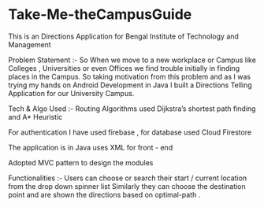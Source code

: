 # Take-Me-theCampusGuide
This is an Directions Application for Bengal Institute of Technology and Management 


Problem Statement :- So When we move to a new workplace or Campus like Colleges , Universities or even Offices we find trouble initially in finding places in the Campus. So taking motivation from this problem and as I was trying my hands on Android Development in Java I built a Directions Telling Application for our University Campus.

Tech & Algo Used :-
Routing Algorithms used Dijkstra’s shortest path finding and A* Heuristic 

For authentication I have used firebase , for database used Cloud Firestore 

The application is in Java uses XML for front - end 

Adopted MVC pattern to  design the modules

Functionalities :- 
Users can choose or search their start / current location from the drop down spinner list 
Similarly they can choose the destination point and are shown the directions based on optimal-path .


